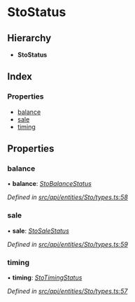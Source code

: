 # StoStatus

## Hierarchy

* **StoStatus**

## Index

### Properties

* [balance](stostatus.md#balance)
* [sale](stostatus.md#sale)
* [timing](stostatus.md#timing)

## Properties

### balance

• **balance**: [_StoBalanceStatus_](../enums/stobalancestatus.md)

_Defined in_ [_src/api/entities/Sto/types.ts:58_](https://github.com/PolymathNetwork/polymesh-sdk/blob/56921667/src/api/entities/Sto/types.ts#L58)

### sale

• **sale**: [_StoSaleStatus_](../enums/stosalestatus.md)

_Defined in_ [_src/api/entities/Sto/types.ts:59_](https://github.com/PolymathNetwork/polymesh-sdk/blob/56921667/src/api/entities/Sto/types.ts#L59)

### timing

• **timing**: [_StoTimingStatus_](../enums/stotimingstatus.md)

_Defined in_ [_src/api/entities/Sto/types.ts:57_](https://github.com/PolymathNetwork/polymesh-sdk/blob/56921667/src/api/entities/Sto/types.ts#L57)

